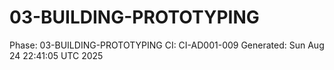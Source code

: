 # 03-BUILDING-PROTOTYPING
Phase: 03-BUILDING-PROTOTYPING
CI: CI-AD001-009
Generated: Sun Aug 24 22:41:05 UTC 2025
